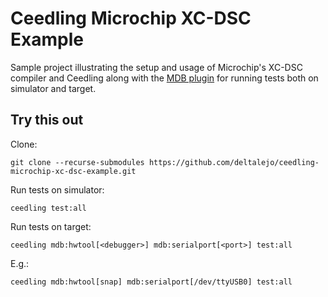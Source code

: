 # Ceedling Microchip XC-DSC Example

Sample project illustrating the setup and usage of Microchip's XC-DSC compiler and
Ceedling along with the [MDB plugin](https://github.com/deltalejo/ceedling-mdb-plugin)
for running tests both on simulator and target.

## Try this out

Clone:

```shell
git clone --recurse-submodules https://github.com/deltalejo/ceedling-microchip-xc-dsc-example.git
```

Run tests on simulator:

```shell
ceedling test:all
```

Run tests on target:

```shell
ceedling mdb:hwtool[<debugger>] mdb:serialport[<port>] test:all
```

E.g.:

```shell
ceedling mdb:hwtool[snap] mdb:serialport[/dev/ttyUSB0] test:all
```
